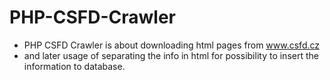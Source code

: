 # PHP-CSFD-Crawler
* PHP CSFD Crawler is about downloading html pages from www.csfd.cz
* and later usage of separating the info in html for possibility to insert the information to database.

